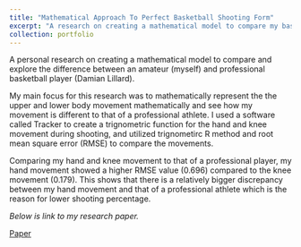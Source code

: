 ```yaml
---
title: "Mathematical Approach To Perfect Basketball Shooting Form"
excerpt: "A research on creating a mathematical model to compare my basketball shooting form to that of a professional athlete. "
collection: portfolio
---
```


A personal research on creating a mathematical model to compare and explore the difference between an amateur (myself) and professional basketball player (Damian Lillard). 

My main focus for this research was to mathematically represent the the upper and lower body movement mathematically and see how my movement is different to that of a professional athlete. I used a software called Tracker to create a trignometric function for the hand and knee movement during shooting, and utilized trignometirc R method and root mean square error (RMSE) to compare the movements. 

Comparing my hand and knee movement to that of a professional player, my hand movement showed a higher RMSE value (0.696) compared to the knee movement (0.179). This shows that there is a relatively bigger discrepancy between my hand movement and that of a professional athlete which is the reason for lower shooting percentage. 

*Below is link to my research paper.* 

<a href="../../files/Math A&A SL IA Junyong Lee Final Draft.pdf" class="demo_btn btn" style="text_">Paper</a>